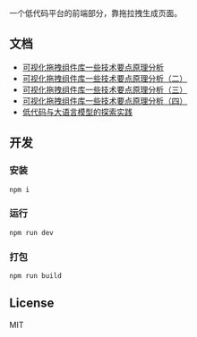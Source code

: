 一个低代码平台的前端部分，靠拖拉拽生成页面。

## 文档

- [可视化拖拽组件库一些技术要点原理分析](https://github.com/woai3c/Front-end-articles/issues/19)
- [可视化拖拽组件库一些技术要点原理分析（二）](https://github.com/woai3c/Front-end-articles/issues/20)
- [可视化拖拽组件库一些技术要点原理分析（三）](https://github.com/woai3c/Front-end-articles/issues/21)
- [可视化拖拽组件库一些技术要点原理分析（四）](https://github.com/woai3c/Front-end-articles/issues/33)
- [低代码与大语言模型的探索实践](https://github.com/woai3c/Front-end-articles/issues/45)

## 开发

### 安装

```
npm i
```

### 运行

```
npm run dev
```

### 打包

```
npm run build
```

## License

MIT

